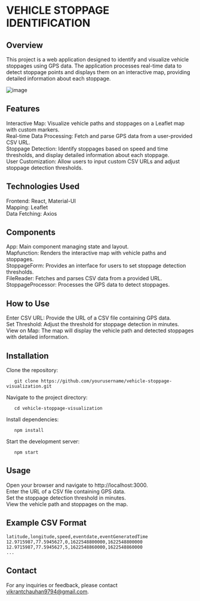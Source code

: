
# VEHICLE STOPPAGE IDENTIFICATION 

## Overview
This project is a web application designed to identify and visualize vehicle stoppages using GPS data. The application processes real-time data to detect stoppage points and displays them on an interactive map, providing detailed information about each stoppage.
<br/>
 
 ![image](https://github.com/vikrant48/Vehical__stoppage_identification/assets/106874326/5be555cf-798d-48c3-9012-e752f3dacc94)


 
## Features

   Interactive Map: Visualize vehicle paths and stoppages on a Leaflet map with custom markers.\
   Real-time Data Processing: Fetch and parse GPS data from a user-provided CSV URL.\
   Stoppage Detection: Identify stoppages based on speed and time thresholds, and display detailed information about each stoppage.\
   User Customization: Allow users to input custom CSV URLs and adjust stoppage detection thresholds.

## Technologies Used

   Frontend: React, Material-UI\
   Mapping: Leaflet\
   Data Fetching: Axios

## Components

   App: Main component managing state and layout.\
   Mapfunction: Renders the interactive map with vehicle paths and stoppages.\
   StoppageForm: Provides an interface for users to set stoppage detection thresholds.\
   FileReader: Fetches and parses CSV data from a provided URL.\
   StoppageProcessor: Processes the GPS data to detect stoppages.
   
## How to Use

   Enter CSV URL: Provide the URL of a CSV file containing GPS data.\
   Set Threshold: Adjust the threshold for stoppage detection in minutes.\
   View on Map: The map will display the vehicle path and detected stoppages with detailed information.



## Installation 
   Clone the repository:
```
   git clone https://github.com/yourusername/vehicle-stoppage-visualization.git
```
   Navigate to the project directory:
   
```
   cd vehicle-stoppage-visualization
```
   
   Install dependencies:
```
   npm install
```
   Start the development server:
```
   npm start
```

## Usage

   Open your browser and navigate to http://localhost:3000. \
   Enter the URL of a CSV file containing GPS data.\
   Set the stoppage detection threshold in minutes.\
   View the vehicle path and stoppages on the map.


 ## Example CSV Format
 ```csv
latitude,longitude,speed,eventdate,eventGeneratedTime
12.9715987,77.5945627,0,1622548800000,1622548800000
12.9715987,77.5945627,5,1622548860000,1622548860000
...

```
## Contact
For any inquiries or feedback, please contact vikrantchauhan9794@gmail.com.


